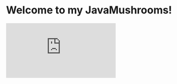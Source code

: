# Welcome to my JavaMushrooms!

![链接1](https://github.com/JavaMushrooms/JavaMushrooms.github.io/blob/main/README.md)
